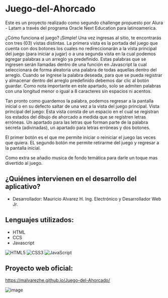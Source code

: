 # Juego-del-Ahorcado

Este es un proyecto realizado como segundo challenge propuesto por Alura - Latam a través del programa Oracle Next Education para latinoamerica. 

¿Cómo funciona el juego? ¡Simple! Una vez ingresas al sitio, te encontrarás con tres (03) vistas distintas. 
La primera vista es la portada del juego que cuenta con dos botones los cuales no redireccionarán a la vista principal del juego (para iniciar a jugar) o a una segunda vista en la cual podemos agregar palabras a un arreglo ya predefinido. Estas palabras que se ingresen serán llamadas dentro de una función en Javascript la cual seleccionara de forma aleatoria una palabra de todas aquellas dentro del arreglo. Cuando se ingrese la palabra deseada, para que se pueda registrar y almacenar dentro del arreglo predefinido debemos dar clic al botón guardar. Como nota importante en este apartado, solo se admiten palabras con una longitud menor o igual a 8 caracteres sin espacios ni acentos. 

Tan pronto como guardemos la palabra, podemos regresar a la pantalla inicial o en su defecto saltar de una vez a la vista del juego principal. 
Vista principal del juego: Esta vista consta de un espacio en el cual se registran los estados del dibujo de ahorcado a medida que se registren letras erróneas. Un apartado para las letras que forman parte de la palabra secreta (adivinadas), un apartado para letras erróneas y dos botones. 

El primer botón es el que me permite iniciar o reiniciar el juego las veces que quiera. EL segundo botón me permite retirarme del juego y regresar a la pantalla inicial.

Como extra se añadio musica de fondo temática para darle un toque mas divertido al juego. 

## ¿Quiénes intervienen en el desarrollo del aplicativo?
- Desarrollador: Mauricio Alvarez H. Ing. Electrónico y Desarrollador Web Jr.  

## Lenguajes utilizados:
- HTML
- CCS
- Javascript

![HTML5](https://img.shields.io/badge/HTML5-E34F26?style=for-the-badge&logo=html5&logoColor=white)
![CSS3](https://img.shields.io/badge/CSS3-1572B6?style=for-the-badge&logo=css3&logoColor=white)
![JavaScript](https://img.shields.io/badge/JavaScript-323330?style=for-the-badge&logo=javascript&logoColor=F7DF1E)

## Proyecto web oficial:
https://malvarezhe.github.io/Juego-del-Ahorcado/

![image](https://user-images.githubusercontent.com/106354407/193979699-e77c5b01-b12c-4894-b578-bcdb2bdc9aa8.png)

